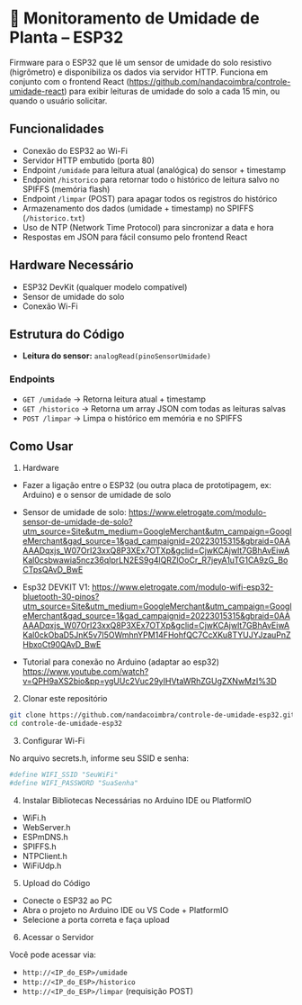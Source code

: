 # 🌱 Monitoramento de Umidade de Planta – ESP32

Firmware para o ESP32 que lê um sensor de umidade do solo resistivo (higrômetro) e disponibiliza os dados via servidor HTTP.  Funciona em conjunto com o frontend React (https://github.com/nandacoimbra/controle-umidade-react) para exibir leituras de umidade do solo a cada 15 min, ou quando o usuário solicitar.

## Funcionalidades

- Conexão do ESP32 ao Wi-Fi
- Servidor HTTP embutido (porta 80)
- Endpoint `/umidade` para leitura atual (analógica) do sensor + timestamp
- Endpoint `/historico` para retornar todo o histórico de leitura salvo no SPIFFS (memória flash)
- Endpoint `/limpar` (POST) para apagar todos os registros do histórico
- Armazenamento dos dados (umidade + timestamp) no SPIFFS (`/historico.txt`)
- Uso de NTP (Network Time Protocol) para sincronizar a data e hora
- Respostas em JSON para fácil consumo pelo frontend React

## Hardware Necessário

- ESP32 DevKit (qualquer modelo compatível)
- Sensor de umidade do solo
- Conexão Wi-Fi

## Estrutura do Código

- **Leitura do sensor:** `analogRead(pinoSensorUmidade)`  

### Endpoints

- `GET /umidade` → Retorna leitura atual + timestamp  
- `GET /historico` → Retorna um array JSON com todas as leituras salvas  
- `POST /limpar` → Limpa o histórico em memória e no SPIFFS

## Como Usar

1. Hardware

- Fazer a ligação entre o ESP32 (ou outra placa de prototipagem, ex: Arduino) e o sensor de umidade de solo
- Sensor de umidade de solo: https://www.eletrogate.com/modulo-sensor-de-umidade-de-solo?utm_source=Site&utm_medium=GoogleMerchant&utm_campaign=GoogleMerchant&gad_source=1&gad_campaignid=20223015315&gbraid=0AAAAADqxjs_W07OrI23xxQ8P3XEx7OTXp&gclid=CjwKCAjwlt7GBhAvEiwAKal0csbwawia5ncz36qIprLN2ES9g4lQRZlOoCr_R7jeyA1uTG1CA9zG_BoCTpsQAvD_BwE

- Esp32 DEVKIT V1: https://www.eletrogate.com/modulo-wifi-esp32-bluetooth-30-pinos?utm_source=Site&utm_medium=GoogleMerchant&utm_campaign=GoogleMerchant&gad_source=1&gad_campaignid=20223015315&gbraid=0AAAAADqxjs_W07OrI23xxQ8P3XEx7OTXp&gclid=CjwKCAjwlt7GBhAvEiwAKal0ckObaD5JnK5v7I5OWmhnYPM14FHohfQC7CcXKu8TYUJYJzauPnZHbxoCt90QAvD_BwE

- Tutorial para conexão no Arduino (adaptar ao esp32)
https://www.youtube.com/watch?v=QPH9aXS2bio&pp=ygUUc2Vuc29yIHVtaWRhZGUgZXNwMzI%3D

2. Clonar este repositório  
```bash
git clone https://github.com/nandacoimbra/controle-de-umidade-esp32.git
cd controle-de-umidade-esp32
```
3. Configurar Wi-Fi

No arquivo secrets.h, informe seu SSID e senha:
```bash
#define WIFI_SSID "SeuWiFi"
#define WIFI_PASSWORD "SuaSenha"

```
4. Instalar Bibliotecas Necessárias no Arduino IDE ou PlatformIO
- WiFi.h
- WebServer.h
- ESPmDNS.h
- SPIFFS.h
- NTPClient.h
- WiFiUdp.h

5. Upload do Código
- Conecte o ESP32 ao PC
- Abra o projeto no Arduino IDE ou VS Code + PlatformIO
- Selecione a porta correta e faça upload

6. Acessar o Servidor

Você pode acessar via:

- `http://<IP_do_ESP>/umidade`
- `http://<IP_do_ESP>/historico`
- `http://<IP_do_ESP>/limpar` (requisição POST)
